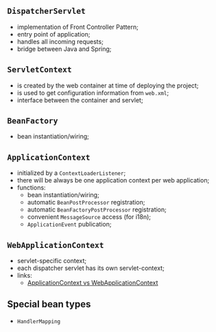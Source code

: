 ## `DispatcherServlet`
- implementation of Front Controller Pattern;
- entry point of application;
- handles all incoming requests;
- bridge between Java and Spring;

## `ServletContext`
- is created by the web container at time of deploying the project;
- is used to get configuration information from `web.xml`;
- interface between the container and servlet;

## `BeanFactory`
- bean instantiation/wiring;

## `ApplicationContext`
- initialized by a `ContextLoaderListener`;
- there will be always be one application context per web application;
- functions:
    - bean instantiation/wiring;
    - automatic `BeanPostProcessor` registration;
    - automatic `BeanFactoryPostProcessor` registration;
    - convenient `MessageSource` access (for i18n);
    - `ApplicationEvent` publication;

## `WebApplicationContext`
- servlet-specific context;
- each dispatcher servlet has its own servlet-context;
- links:
    - [ApplicationContext vs WebApplicationContext](http://www.jcombat.com/spring/applicationcontext-webapplicationcontext)
    
## Special bean types

- `HandlerMapping`